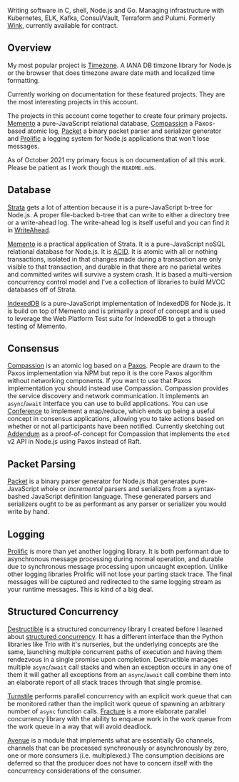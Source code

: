 Writing software in C, shell, Node.js and Go. Managing infrastructure with
Kubernetes, ELK, Kafka, Consul/Vault, Terraform and Pulumi. Formerly
[Wink](https://wink.com), currently available for contract.

## Overview

My most popular project is [Timezone](https://github.com/bigeasy/timezone). A
IANA DB timzone library for Node.js or the browser that does timezone aware date
math and localized time formatting.

Currently working on documentation for these featured projects. They are the
most interesting projects in this account.

The projects in this account come together to create four primary projects.
[Memento](https://github.com/bigeasy/memento) a pure-JavaScript relational
database, [Compassion](https://github.com/bigeasy/compassion) a Paxos-based
atomic log, [Packet](https://github.com/bigeasy/packet) a binary packet parser
and serializer generator and [Prolific](https://github.com/bigeasy/prolific) a
logging system for Node.js applications that won't lose messages.

As of October 2021 my primary focus is on documentation of all this work. Please
be patient as I work though the `README.md`s.

## Database

[Strata](https://github.com/bigeasy/strata) gets a lot of attention because it
is a pure-JavaScript b-tree for Node.js. A proper file-backed b-tree that can
write to either a directory tree or a write-ahead log. The write-ahead log is
itself useful and you can find it in
[WriteAhead](https://github.com/bigeasy/writeahead).

[Memento](https://github.com/bigeasy/memento) is a practical application of
Strata. It is a pure-JavaScript noSQL relational database for Node.js. It is
[ACID](https://en.wikipedia.org/wiki/ACID). It is atomic with all or nothing
transactions, isolated in that changes made during a transaction are only
visible to that transaction, and durable in that there are no parietal writes
and committed writes will survive a system crash. It is based a multi-version
concurrency control model and I've a collection of libraries to build MVCC
databases off of Strata.

[IndexedDB](https://github.com/bigeasy/indexeddb) is a pure-JavaScript
implementation of IndexedDB for Node.js. It is build on top of Memento and is
primarily a proof of concept and is used to leverage the Web Platform Test suite
for IndexedDB to get a through testing of Memento.

## Consensus

[Compassion](https://github.com/bigeasy/compassion) is an atomic log based on a
[Paxos](https://github.com/bigeasy/paxos). People are drawn to the Paxos
implementation via NPM but repo it is the core Paxos algorithm without
networking components. If you want to use that Paxos implementation you should
instead use Compassion. Compassion provides the service discovery and network
communication. It implements an `async`/`await` interface you can use to build
applications. You can use [Conference](https://github.com/bigeasy/conference) to
implement a map/reduce, which ends up being a useful concept in consensus
applications, allowing you to take actions based on whether or not all
participants have been notified. Currently sketching out
[Addendum](https://github.com/bigeasy/addendum) as a proof-of-concept for
Compassion that implements the `etcd` v2 API in Node.js using Paxos instead of
Raft.

## Packet Parsing

[Packet](https://github.com/bigeasy/packet) is a binary parser generator for
Node.js that generates pure-JavaScript whole or _incremental_  parsers and
serializers from a syntax-bashed JavaScript definition language. These generated
parsers and serializers ought to be as performant as any parser or serializer
you would write by hand.

## Logging

[Prolific](https://github.com/bigeasy/prolific) is more than yet another logging
library. It is both performant due to asynchronous message processing during
normal operation, and durable due to synchronous message processing upon
uncaught exception. Unlike other logging libraries Prolific will not lose your
parting stack trace. The final messages will be captured and redirected to the
same logging stream as your runtime messages. This is kind of a big deal.

## Structured Concurrency

[Destructible](https://github.com/bigeasy/destructible) is a structured
concurrency library I created before I learned about [structured
concurrency](https://learningactors.com/structured-concurrency-in-python-with-anyio/).
It has a different interface than the Python libraries like Trio with it's
nurseries, but the underlying concepts are the same, launching multiple
concurrent paths of execution and having them rendezvous in a single promise
upon completion. Destructible manages multiple `async`/`await` call stacks and
when an exception occurs in any one of them it will gather all exceptions from
an `async`/`await` call combine them into an elaborate report of all stack
traces through that single promise.

[Turnstile](https://github.com/bigeasy/turnstile) performs parallel concurrency
with an explicit work queue that can be monitored rather than the implicit work
queue of spawning an arbitrary number of `async` function calls.
[Fracture](https://github.com/bigeasy/fracture) is a more elaborate parallel
concurrency library with the ability to enqueue work in the work queue from the
work queue in a way that will avoid deadlock.

[Avenue](https://github.com/bigeasy/avenue) is a module that implements what are
essentially Go channels, channels that can be processed synchronously or
asynchronously by zero, one or more consumers (i.e. multiplexed.) The
consumption decisions are deferred so that the producer does not have to concern
itself with the concurrency considerations of the consumer.
